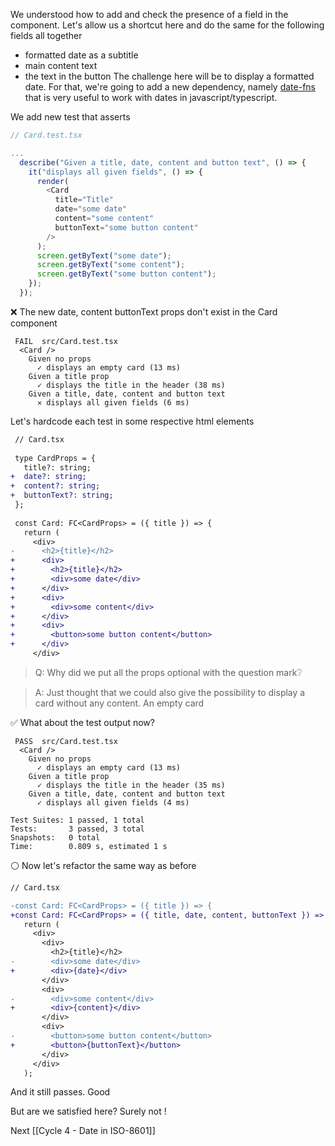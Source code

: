 We understood how to add and check the presence of a field in the component.
Let's allow us a shortcut here and do the same for the following fields all together
- formatted date as a subtitle
- main content text
- the text in the button
The challenge here will be to display a formatted date. For that, we're going to add a new dependency, namely [date-fns](https://date-fns.org/) that is very useful to work with dates in javascript/typescript.

We add new test that asserts 

```typescript
// Card.test.tsx

...
  describe("Given a title, date, content and button text", () => {
    it("displays all given fields", () => {
      render(
        <Card
          title="Title"
          date="some date"
          content="some content"
          buttonText="some button content"
        />
      );
      screen.getByText("some date");
      screen.getByText("some content");
      screen.getByText("some button content");
    });
  });

```

❌  The new date, content buttonText props don't exist in the Card component

```shell
 FAIL  src/Card.test.tsx
  <Card />
    Given no props
      ✓ displays an empty card (13 ms)
    Given a title prop
      ✓ displays the title in the header (38 ms)
    Given a title, date, content and button text
      ✕ displays all given fields (6 ms)
```

Let's hardcode each test in some respective html elements

```diff
 // Card.tsx
 
 type CardProps = {
   title?: string;
+  date?: string;
+  content?: string;
+  buttonText?: string;
 };
 
 const Card: FC<CardProps> = ({ title }) => {
   return (
     <div>
-      <h2>{title}</h2>
+      <div>
+        <h2>{title}</h2>
+        <div>some date</div>
+      </div>
+      <div>
+        <div>some content</div>
+      </div>
+      <div>
+        <button>some button content</button>
+      </div>
     </div>
```

>Q: Why did we put all the props optional with the question mark❔

> A: Just thought that we could also give the possibility to display a card without any content. An empty card

✅  What about the test output now?

```shell
 PASS  src/Card.test.tsx
  <Card />
    Given no props
      ✓ displays an empty card (13 ms)
    Given a title prop
      ✓ displays the title in the header (35 ms)
    Given a title, date, content and button text
      ✓ displays all given fields (4 ms)

Test Suites: 1 passed, 1 total
Tests:       3 passed, 3 total
Snapshots:   0 total
Time:        0.809 s, estimated 1 s
```

⚪   Now let's refactor the same way as before

```diff
// Card.tsx

-const Card: FC<CardProps> = ({ title }) => {
+const Card: FC<CardProps> = ({ title, date, content, buttonText }) => {
   return (
     <div>
       <div>
         <h2>{title}</h2>
-        <div>some date</div>
+        <div>{date}</div>
       </div>
       <div>
-        <div>some content</div>
+        <div>{content}</div>
       </div>
       <div>
-        <button>some button content</button>
+        <button>{buttonText}</button>
       </div>
     </div>
   );
```

And it still passes. Good

But are we satisfied here? Surely not !

Next [[Cycle 4 - Date in ISO-8601]]